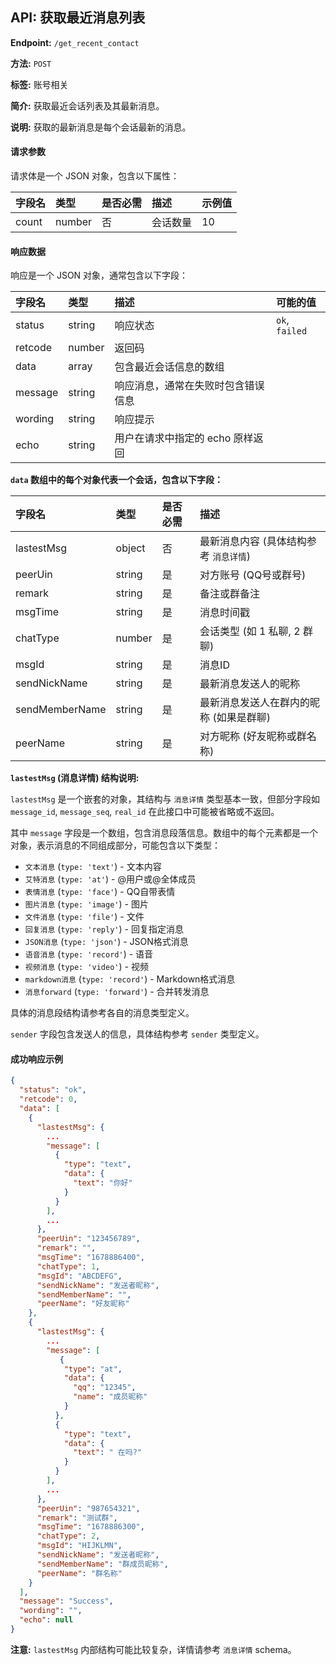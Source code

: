 ## API: 获取最近消息列表

**Endpoint:** `/get_recent_contact`

**方法:** `POST`

**标签:** 账号相关

**简介:** 获取最近会话列表及其最新消息。

**说明:** 获取的最新消息是每个会话最新的消息。

#### 请求参数

请求体是一个 JSON 对象，包含以下属性：

| 字段名 | 类型   | 是否必需 | 描述     | 示例值 |
| :----- | :----- | :------- | :------- | :----- |
| count  | number | 否       | 会话数量 | 10     |

#### 响应数据

响应是一个 JSON 对象，通常包含以下字段：

| 字段名  | 类型    | 描述                               | 可能的值     |
| :------ | :------ | :--------------------------------- | :----------- |
| status  | string  | 响应状态                           | `ok`, `failed` |
| retcode | number  | 返回码                             |              |
| data    | array   | 包含最近会话信息的数组             |              |
| message | string  | 响应消息，通常在失败时包含错误信息 |              |
| wording | string  | 响应提示                           |              |
| echo    | string  | 用户在请求中指定的 echo 原样返回   |              |

**`data` 数组中的每个对象代表一个会话，包含以下字段：**

| 字段名       | 类型   | 是否必需 | 描述                                    |
| :----------- | :----- | :------- | :-------------------------------------- |
| lastestMsg   | object | 否       | 最新消息内容 (具体结构参考 `消息详情`)
| peerUin      | string | 是       | 对方账号 (QQ号或群号)                   |
| remark       | string | 是       | 备注或群备注                            |
| msgTime      | string | 是       | 消息时间戳                              |
| chatType     | number | 是       | 会话类型 (如 1 私聊, 2 群聊)            |
| msgId        | string | 是       | 消息ID                                  |
| sendNickName | string | 是       | 最新消息发送人的昵称                    |
| sendMemberName | string | 是       | 最新消息发送人在群内的昵称 (如果是群聊) |
| peerName     | string | 是       | 对方昵称 (好友昵称或群名称)             |

**`lastestMsg` (消息详情) 结构说明:**

`lastestMsg` 是一个嵌套的对象，其结构与 `消息详情` 类型基本一致，但部分字段如 `message_id`, `message_seq`, `real_id` 在此接口中可能被省略或不返回。

其中 `message` 字段是一个数组，包含消息段落信息。数组中的每个元素都是一个对象，表示消息的不同组成部分，可能包含以下类型：

*   `文本消息` (`type: 'text'`) - 文本内容
*   `艾特消息` (`type: 'at'`) - @用户或@全体成员
*   `表情消息` (`type: 'face'`) - QQ自带表情
*   `图片消息` (`type: 'image'`) - 图片
*   `文件消息` (`type: 'file'`) - 文件
*   `回复消息` (`type: 'reply'`) - 回复指定消息
*   `JSON消息` (`type: 'json'`) - JSON格式消息
*   `语音消息` (`type: 'record'`) - 语音
*   `视频消息` (`type: 'video'`) - 视频
*   `markdown消息` (`type: 'record'`) - Markdown格式消息
*   `消息forward` (`type: 'forward'`) - 合并转发消息

具体的消息段结构请参考各自的消息类型定义。

`sender` 字段包含发送人的信息，具体结构参考 `sender` 类型定义。

#### 成功响应示例

```json
{
  "status": "ok",
  "retcode": 0,
  "data": [
    {
      "lastestMsg": {
        ...
        "message": [
          {
            "type": "text",
            "data": {
              "text": "你好"
            }
          }
        ],
        ...
      },
      "peerUin": "123456789",
      "remark": "",
      "msgTime": "1678886400",
      "chatType": 1,
      "msgId": "ABCDEFG",
      "sendNickName": "发送者昵称",
      "sendMemberName": "",
      "peerName": "好友昵称"
    },
    {
      "lastestMsg": {
        ...
        "message": [
           {
            "type": "at",
            "data": {
              "qq": "12345",
              "name": "成员昵称"
            }
          },
          {
            "type": "text",
            "data": {
              "text": " 在吗?"
            }
          }
        ],
        ...
      },
      "peerUin": "987654321",
      "remark": "测试群",
      "msgTime": "1678886300",
      "chatType": 2,
      "msgId": "HIJKLMN",
      "sendNickName": "发送者昵称",
      "sendMemberName": "群成员昵称",
      "peerName": "群名称"
    }
  ],
  "message": "Success",
  "wording": "",
  "echo": null
}
```

**注意:** `lastestMsg` 内部结构可能比较复杂，详情请参考 `消息详情` schema。